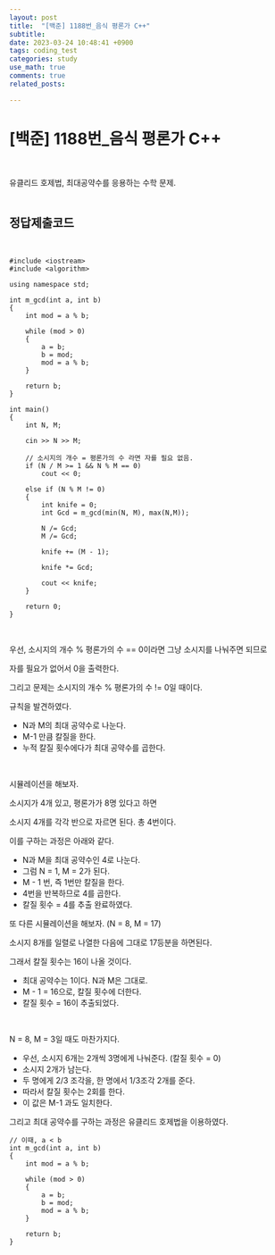 ```yaml
---
layout: post
title:  "[백준] 1188번_음식 평론가 C++"
subtitle:   
date: 2023-03-24 10:48:41 +0900
tags: coding_test
categories: study
use_math: true
comments: true
related_posts:

---
```


# [백준] 1188번_음식 평론가 C++<br/>
<br/>

유클리드 호제법, 최대공약수를 응용하는 수학 문제.<br/>
<br/>

## 정답제출코드<br/>
<br/>

```
#include <iostream>
#include <algorithm>

using namespace std;

int m_gcd(int a, int b)
{
    int mod = a % b;

    while (mod > 0)
    {
        a = b;
        b = mod;
        mod = a % b;
    }

    return b;
}

int main()
{
    int N, M;
    
    cin >> N >> M;

    // 소시지의 개수 = 평론가의 수 라면 자를 필요 없음.
    if (N / M >= 1 && N % M == 0)
        cout << 0;
    
    else if (N % M != 0)
    {
        int knife = 0;
        int Gcd = m_gcd(min(N, M), max(N,M));

        N /= Gcd;
        M /= Gcd;

        knife += (M - 1);
        
        knife *= Gcd;

        cout << knife;
    }

    return 0;
}
```
<br/>

우선, 소시지의 개수 % 평론가의 수 == 0이라면 그냥 소시지를 나눠주면 되므로<br/>

자를 필요가 없어서 0을 출력한다.<br/>

그리고 문제는 소시지의 개수 % 평론가의 수 != 0일 때이다.<br/>

규칙을 발견하였다.<br/>

- N과 M의 최대 공약수로 나눈다.
- M-1 만큼 칼질을 한다.
- 누적 칼질 횟수에다가 최대 공약수를 곱한다.

<br/>

시뮬레이션을 해보자.<br/>

소시지가 4개 있고, 평론가가 8명 있다고 하면<br/>

소시지 4개를 각각 반으로 자르면 된다. 총 4번이다.<br/>

이를 구하는 과정은 아래와 같다.

- N과 M을 최대 공약수인 4로 나눈다.
- 그럼 N = 1, M = 2가 된다.
- M - 1 번, 즉 1번만 칼질을 한다.
- 4번을 반복하므로 4를 곱한다.
- 칼질 횟수 = 4를 추출 완료하였다.

또 다른 시뮬레이션을 해보자. (N = 8, M = 17)

소시지 8개를 일렬로 나열한 다음에 그대로 17등분을 하면된다.<br/>

그래서 칼질 횟수는 16이 나올 것이다.<br/>

- 최대 공약수는 1이다. N과 M은 그대로.
- M - 1 = 16으로, 칼질 횟수에 더한다.
- 칼질 횟수 = 16이 추출되었다.

<br/>

N = 8, M = 3일 때도 마찬가지다.

- 우선, 소시지 6개는 2개씩 3명에게 나눠준다. (칼질 횟수 = 0)
- 소시지 2개가 남는다.
- 두 명에게 2/3 조각을, 한 명에서 1/3조각 2개를 준다.
- 따라서 칼질 횟수는 2회를 한다.
- 이 값은 M-1 과도 일치한다.

그리고 최대 공약수를 구하는 과정은 유클리드 호제법을 이용하였다.<br/>

```
// 이때, a < b
int m_gcd(int a, int b)
{
    int mod = a % b;

    while (mod > 0)
    {
        a = b;
        b = mod;
        mod = a % b;
    }

    return b;
}
```